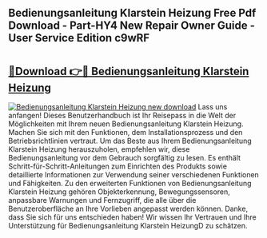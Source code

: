 ## Bedienungsanleitung Klarstein Heizung Free Pdf Download - Part-HY4 New Repair Owner Guide - User Service Edition c9wRF

# <h2><a href="http://df4b358.blite.top/?on=Bedienungsanleitung+Klarstein+Heizung">🔗Download 👉🔴 Bedienungsanleitung Klarstein Heizung</a></h2>

[![Bedienungsanleitung Klarstein Heizung new download](https://i.imgur.com/lujVjoI.png)](http://df4b358.blite.top/?on=Bedienungsanleitung+Klarstein+Heizung)
Lass uns anfangen! Dieses Benutzerhandbuch ist Ihr Reisepass in die Welt der Möglichkeiten mit Ihrem neuen Bedienungsanleitung Klarstein Heizung. Machen Sie sich mit den Funktionen, dem Installationsprozess und den Betriebsrichtlinien vertraut. Um das Beste aus Ihrem Bedienungsanleitung Klarstein Heizung herauszuholen, empfehlen wir, diese Bedienungsanleitung vor dem Gebrauch sorgfältig zu lesen. Es enthält Schritt-für-Schritt-Anleitungen zum Einrichten des Produkts sowie detaillierte Informationen zur Verwendung seiner verschiedenen Funktionen und Fähigkeiten. Zu den erweiterten Funktionen von Bedienungsanleitung Klarstein Heizung gehören Objekterkennung, Bewegungssensoren, anpassbare Warnungen und Fernzugriff, die alle über die Benutzeroberfläche an Ihre Vorlieben angepasst werden können. Danke, dass Sie sich für uns entschieden haben! Wir wissen Ihr Vertrauen und Ihre Unterstützung für Bedienungsanleitung Klarstein HeizungD zu schätzen.
